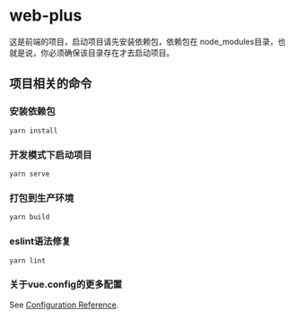 # web-plus
这是前端的项目，启动项目请先安装依赖包，依赖包在
node_modules目录，也就是说，你必须确保该目录存在才去启动项目。
## 项目相关的命令
### 安装依赖包
```
yarn install
```

### 开发模式下启动项目
```
yarn serve
```

### 打包到生产环境
```
yarn build
```

### eslint语法修复
```
yarn lint
```

### 关于vue.config的更多配置
See [Configuration Reference](https://cli.vuejs.org/config/).
